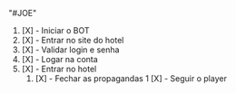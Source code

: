 "#JOE" 

1. [X] - Iniciar o BOT
1. [X] - Entrar no site do hotel
1. [X] - Validar login e senha 
1. [X] - Logar na conta
1. [X] - Entrar no hotel
    1. [X] - Fechar as propagandas
1 [X] - Seguir o player